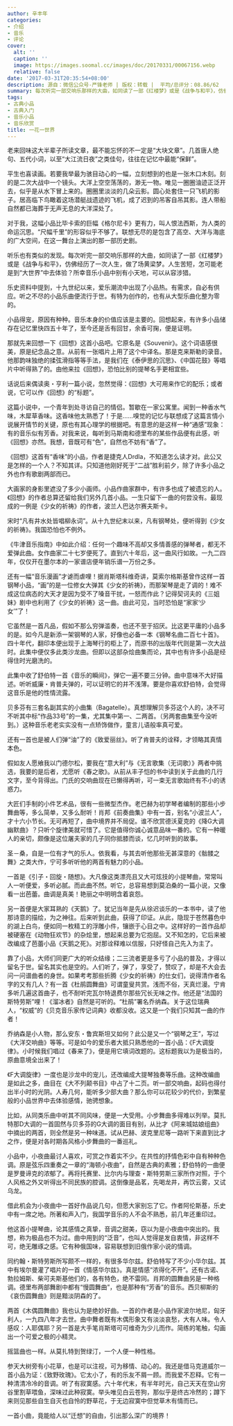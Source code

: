 ```yaml
---
author: 辛丰年
categories:
- 介绍
- 音乐
- 评论
cover:
  alt: ''
  caption: ''
  image: https://images.soomal.cc/images/doc/20170331/00067156.webp
  relative: false
date: '2017-03-31T20:35:54+08:00'
description: 源自：微信公众号-严锋老师 | 版权：转载 |  平均/总评分：08.86/62
summary: 每次听完一部交响乐那样的大曲，如同读了一部《红楼梦》或是《战争与和平》，仿佛经历了一次人生，做了场黄梁梦。人生苦短，怎可能老是到“大世界”中去体验？所幸音乐小品中别有小天地，可以从容涉猎。
tags:
- 古典小品
- 古典入门
- 音乐小品
- 音乐欣赏
title: 一花一世界
---
```


老来回味这大半辈子所读文章，最不能忘怀的不一定是“大块文章”。几首唐人绝句、五代小词，以至“大江流日夜”之类佳句，往往在记忆中最能“保鲜”。

平生也喜读画。若要我举最为骇目动心的一幅，立刻想到的也是一张木口木刻。刻的是二次大战中一个镜头。大洋上空空荡荡的，渺无一物。唯见一圈圈油迹正泛开去，似乎是从水下冒上来的。圈圈里淡淡的几朵云影。圆心处套住一只飞机的影子。居高临下鸟瞰着这场潜艇战遗迹的飞机，成了迟到的吊客自吊其影。连人带船自然都已海葬于无声无息的大洋深处了。

对于我，这幅小品比毕卡索的巨幅《格尔尼卡》更有力，叫人恨法西斯，为人类的命运沉思。“尺幅千里”的形容似乎不够了。联想无尽的是包含了高空、大洋与海底的广大空间，在这一舞台上演出的那一部历史剧。

听乐也有类似的发现。每次听完一部交响乐那样的大曲，如同读了一部《红楼梦》或是《战争与和平》，仿佛经历了一次人生，做了场黄梁梦。人生苦短，怎可能老是到“大世界”中去体验？所幸音乐小品中别有小天地，可以从容涉猎。

乐史资料中提到，十九世纪以来，爱乐潮流中出现了小品热。有需求，自必有供应。听之不尽的小品乐曲便流行于世。有特为创作的，也有从大型乐曲化整为零的。

小品得宠，原因有种种。音乐本身的价值应该是主要的。回想起来，有许多小品储存在记忆里快四五十年了，至今还是舌有回甘，余香可掬，便是证明。

那就先来回想一下《回想》这首小品吧。它原名是《Souvenir》。这个词语感很美，原是纪念品之意。从前有一张唱片上用了这个中译名。那是克来斯勒的录音。他那韵味独绝的揉弦滑指等等手法，是我们在《泰伊思的沉思》、《中国花鼓》等唱片中听得熟了的。由他来拉《回想》，恐怕比别的提琴名手更相宜些。

话说后来偶读奥・亨利一篇小说，忽然觉得：《回想》大可用来作它的配乐；或者说，它可以作《回想》的“标题”。

这篇小说中，一个青年到处寻访自己的情侣。暂歇在一家公寓里。闻到一种香水气味，木犀草香味。这香味他太熟悉了！于是……嗅觉的记忆与联想成了这篇言情小说展开情节的关键，原也有其心理学的根据吧。有意思的是这样一种“通感”现象：有的音乐似有芳香。对我来说，每听到马斯南和德里布的某些作品便有此感，听《回想》亦然。我想，音既可有“色”，自然也不妨有“香”了。

《回想》这首有“香味”的小品，作者是捷克人Drdla，不知道怎么读才对。此公又是怎样的一个人？不知其详。只知道他刚好死于“二战”胜利前夕，除了许多小品之外也作有歌剧两部而已。



大画家的身影里遮没了多少小画师。小品作曲家群中，有许多也成了被遗忘的人。《回想》的作者总算还留给我们另外几首小品。一生只留下一曲的何尝没有。最现成的一例是《少女的祈祷》的作者，波兰人巴达尔赛夫斯卡。

宋时“凡有井水处皆唱柳永词”。从十九世纪末以来，凡有钢琴处，便听得到《少女的祈祷》。我国恐怕也不例外。

《牛津音乐指南》中如此介绍：任何一个趣味不高却又多情善感的弹琴者，都无不爱弹此曲。女作曲家二十七岁便死了。直到六十年后，这一曲风行如故。一九二四年，仅仅开在墨尔本的一家谱店便年销乐谱一万份之多。

还有一幅“音乐漫画”才谑而虐哩！据肖斯塔科维奇讲，莫索尔格斯基曾作这样一首钢琴小品，“画”的是一位修女大弹其《少女的祈祷》，而那架琴是走了调的！难不成这位病态的大天才是因为受不了嗓音干扰，一怒而作此？记得契诃夫的《三姐妹》剧中也利用了《少女的祈祷》这一曲。由此可见，当时恐怕是“家家‘少女’”了！



它虽然是一首凡品，假如不那么穷弹滥奏，也还不至于招厌。比这更平庸的小品多的是。如今凡是新添一架钢琴的人家，好像也必备一本《钢琴名曲二百七十首》。四十年代，翻印本便出现于上海琴行的柜上了，而原书的出版年代则是第一次大战时。此集中便仅多此类沙龙曲。但即以这部杂烩曲集而论，其中也有许多小品是经得住时光磨洗的。

此集中收了舒伯特一首《音乐的瞬间》，弹它一遍不要三分钟。曲中意味不大好描述。听听威廉・肯普夫弹的，可以证明它的并不浅薄。要是你喜欢舒伯特，会觉得这音乐是他的性情流露。

贝多芬有三套名副其实的小曲集（Bagatelle）。真想理解贝多芬这个人的，决不可不听其中标“作品33号”的一集，尤其集中第一、二两首。（另两套曲集至今没听到。）这种音乐老老实实没有一点矫饰做作，童言儿语般率真可爱。

还有一首也是被人们弹“油”了的《致爱丽丝》。听了肯普夫的诠释，才领略其真情本色。



假如友人愿飨我以门德尔松，要我在“意大利”与《无言歌集（无词歌）》两者中挑选，我要的是后者，尤愿听《春之歌》。从前从丰子恺的书中读到关于此曲的几行文字，至今背得出。门氏的交响曲现在已懒得再听，可一束无言歌始终有不小的诱惑力。



大匠们手制的小件艺术品，很有一些微型杰作。老巴赫为初学琴者编制的那些小步舞曲等，多么简单，又多么耐听！肖邦《前奏曲集》中有一首，别名“小波兰人”，才十六小节长。无可再短了，曲中境界并不局促。谁不欣赏德沃夏克的《降G大调幽默曲》？只听个旋律美就可惜了。它是值得你诚心诚意品味一番的。它有一种暖人的亲切，颇像是这位屠夫家的几子同你抵膝而谈，忆几时听到的故事。

圣－桑，自是一位有才气的乐人。依我看，与其去听他那些无甚深意的《骷髅之舞》之类大作，宁可多听听他的两首有魅力的小品。　

一首是《引子・回旋・随想》。大凡像这类漂亮且又大可炫技的小提琴曲，常常叫人一听便爱，多听必腻。而此曲不然。听它，总容易想到莫泊桑的一篇小说，又像看一出芭蕾。曲调是真美！艳丽之中明明含着哀怨。

另一首便是大家耳熟的《天鹅》了。犹记当年是先从徐迟谈乐的一本书中，读了他那诗意的描绘，为之神往。后来听到此曲，获得了印证。从此，隐现于苍然暮色中的湖上白鸟，便如同一枚精工的浮雕小件，镶嵌于心目之中。这样好的一首作品却被硬塞在《动物狂欢节》的杂烩里，想起来总要为它抱屈。又不知怎的，它后来被改编成了芭蕾小品《天鹅之死》。对那诠释难以信服，只好怪自己先入为主了。



靠了小品，大师们同更广大的听众结缘；二三流者更是多亏了小品的普及，才得以留名于世。留名其实也是空的。人们听了，弹了，享受了，赞叹了，却是不大会去问一问谱曲者的身世。如果考考那些折腾《少女的祈祷》的仕女们，说得清作者名字的又有几人？有一首《杜鹃圆舞曲》可谓童叟共赏。浅而不俗，天真烂漫。宁肯多听几遍这首曲子，也不耐听完瓦尔特退费尔那些冗长无味之作。他还是“法国的斯特劳斯”哩！《溜冰者》自然是可听的。“杜鹃”署名乔纳森。关于这位瑞典人，“权威”的《贝克音乐家传记词典》收都没收。这又是一个我们只知其一曲的作者！

乔纳森是小人物，那么安东・鲁宾斯坦又如何？此公是又一个“钢琴之王”，写过《大洋交响曲》等等。可是如今的爱乐者大抵只熟悉他的一首小品：《F大调旋律》。小时候我们唱过《春来了》，便是用它填词改题的。这标题我以为是极当的，原曲意境全出来了！

《F大调旋律》一度也是沙龙中的宠儿，还改编成大提琴独奏等乐曲。这种改编曲是如此之多，曲目在《大不列颠书目》中占了十二页。听一部交响曲，起码也得付出半小时的光阴。人寿几何，能听多少部大曲？那么你可以花较少的代价，到繁星般的小品世界中去体验感情，驰骋想象。





比如，从同类乐曲中听其不同风味，便是一大受用。小步舞曲多得难以列举。莫扎特那D大调的一首固然与贝多芬的G大调的面目有别，从比才《阿来城姑娘组曲》中摘出的两首，则全然是另一种味道。试从巴赫、波克里尼等一路听下来直到比才之作，便是对各时期各风格小步舞曲的一番巡礼。

小品中，小夜曲最讨人喜欢，可赏之作着实不少。在共性的抒情色彩中自有种种色调。原是弦乐四重奏之一章的“海顿小夜曲”，自然是古典的素雅；舒伯特的一曲便是罗曼谛克的浓郁了。再将托赛里、比尔内与理查・斯特劳斯三家所作对照，于个人风格之外又听得出不同民族的腔调。这倒像是品茗，先喝龙井，再饮云雾，又试乌龙。

借此机会为小夜曲中一首好作品说几句，但愿大家别忘了它。作者阿伦斯基，乐史中有一席之地。所著和声入门，我国学音乐的人不会不熟悉，前几年还重印过。

他这首小提琴曲，论其感情之真挚，音调之甜美，窃以为是小夜曲中突出的。我想，称为极品也不为过。曲中用到的“泛音”，也叫人觉得是发自衷情，非这样不可，绝无雕琢之感。它有种俄国味，容易联想到旧俄作家小说的情调。

同约翰・斯特劳斯所写颇不一样的，有很多华尔兹。舒伯特写了不少小华尔兹。其中有埃尔曼灌了唱片的一首《情感华尔兹》。真是情感“浓得化不开”。还有古诺、勃拉姆斯、柴可夫斯基他们的，各有特色，绝不雷同。肖邦的圆舞曲另是一种格调。德里布两部舞剧中都有“慢圆舞曲”，也是那种有“芳香”的音乐。西贝柳斯的《哀伤圆舞曲》则是黯淡阴森的了。

两首《木偶圆舞曲》我也认为是绝妙好曲。一首的作者是小品作家波尔地尼，匈牙利人，一九四八年才去世。曲中舞者既有木偶形象又有淡淡哀愁，大有人味。令人感叹：人耶偶耶？另一首是大手笔肖斯塔可可维奇为少儿而作。简练的笔触，勾画出一个可爱之极的小精灵。

摇篮曲也一样。从莫扎特到贺绿汀，一个人便一种性格。



参天大树旁有小花草，也是可以注视，可为移情、动心的。我还是借马克道威尔一首小品为证：《致野玫瑰》。它太小了，有的乐友不屑一顾。而我爱不忍释。它有一种清清冷冷的音调。听了有寂寞感。六十年代末，有半年时光，自己天天在空山穷谷里割草喂鱼，深味过此种寂寞。举头唯见白云苍狗，那似乎是终古冷然的；蹲下来则见那些自生自灭也自怜的野草花，于无边寂寞中但觉草木有情而已。



一首小曲，竟能给人以“迁想”的自由，引出那么深广的境界！
